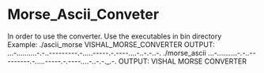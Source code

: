 # Morse_Ascii_Conveter

In order to use the converter. Use the executables in bin directory <br />
Example:
  ./ascii_morse VISHAL_MORSE_CONVERTER
  OUTPUT:
    ...-..........-.-..---------.-.....-----.-.----....-..-.-..-.
  ./morse_ascii ...-_.._..._...._.-_.-.._----_--_---_.-._..._._----_-.-._---_-._...-_._.-._-_._.-.
  OUTPUT:
  VISHAL MORSE CONVERTER
